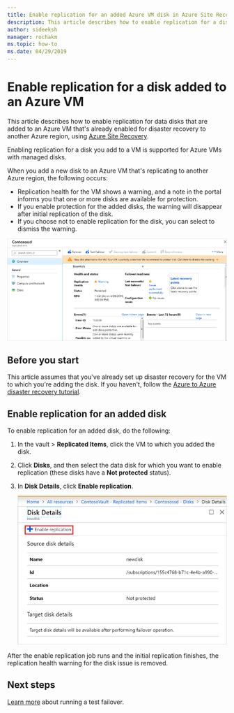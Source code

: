 ```yaml
---
title: Enable replication for an added Azure VM disk in Azure Site Recovery
description: This article describes how to enable replication for a disk added to an Azure VM that's enabled for disaster recovery with Azure Site Recovery
author: sideeksh
manager: rochakm
ms.topic: how-to
ms.date: 04/29/2019
---
```



# Enable replication for a disk added to an Azure VM


This article describes how to enable replication for data disks that are added to an Azure VM that's already enabled for disaster recovery to another Azure region, using [Azure Site Recovery](site-recovery-overview.md).

Enabling replication for a disk you add to a VM is supported for Azure VMs with managed disks.

When you add a new disk to an Azure VM that's replicating to another Azure region, the following occurs:

-	Replication health for the VM shows a warning, and a note in the portal informs you that one or more disks are available for protection.
-	If you enable protection for the added disks, the warning will disappear after initial replication of the disk.
-	If you choose not to enable replication for the disk, you can select to dismiss the warning.

![New disk added](./media/azure-to-azure-enable-replication-added-disk/newdisk.png)



## Before you start

This article assumes that you've already set up disaster recovery for the VM to which you're adding the disk. If you haven't, follow the [Azure to Azure disaster recovery tutorial](azure-to-azure-tutorial-enable-replication.md).

## Enable replication for an added disk

To enable replication for an added disk, do the following:

1. In the vault > **Replicated Items**, click the VM to which you added the disk.
2. Click **Disks**, and then select the data disk for which you want to enable replication (these disks have a **Not protected** status).
3.	In **Disk Details**, click **Enable replication**.

    ![Enable replication for added disk](./media/azure-to-azure-enable-replication-added-disk/enabled-added.png)

After the enable replication job runs and the initial replication finishes, the replication health warning for the disk issue is removed.



## Next steps

[Learn more](site-recovery-test-failover-to-azure.md) about running a test failover.
